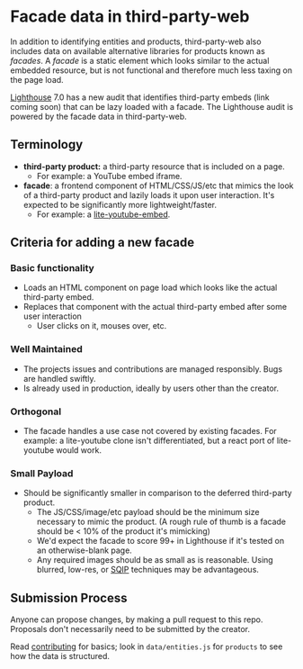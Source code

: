 # Facade data in third-party-web

In addition to identifying entities and products, third-party-web also includes data on available alternative libraries for products known as _facades_. A _facade_ is a static element which looks similar to the actual embedded resource, but is not functional and therefore much less taxing on the page load.

[Lighthouse](https://github.com/GoogleChrome/lighthouse) 7.0 has a new audit that identifies third-party 
embeds (link coming soon) that can be lazy loaded with a facade. The Lighthouse audit is powered by the facade data in third-party-web.

## Terminology

* **third-party product:** a third-party resource that is included on a page.
    * For example: a YouTube embed iframe.
* **facade**: a frontend component of HTML/CSS/JS/etc that 
  mimics the look of a third-party product and lazily loads it upon user 
  interaction. It's expected to be significantly more lightweight/faster.
    * For example: a [lite-youtube-embed](https://github.com/paulirish/lite-youtube-embed).

## Criteria for adding a new facade
### Basic functionality

* Loads an HTML component on page load which looks like the actual third-party 
  embed.
* Replaces that component with the actual third-party embed after some user 
  interaction
    * User clicks on it, mouses over, etc.

### Well Maintained

* The projects issues and contributions are managed responsibly. Bugs are 
  handled swiftly.
* Is already used in production, ideally by users other than the creator.

### Orthogonal

* The facade handles a use case not covered by existing facades. For example: a 
  lite-youtube clone isn't differentiated, but a react port of lite-youtube 
  would work.

### Small Payload

* Should be significantly smaller in comparison to the deferred third-party 
  product.
    * The JS/CSS/image/etc payload should be the minimum size necessary to mimic 
      the product. (A rough rule of thumb is a facade should be &lt; 10% of the 
      product it's mimicking)
    * We'd expect the facade to score 99+ in Lighthouse if it's tested on an 
      otherwise-blank page.
    * Any required images should be as small as is reasonable. Using blurred, low-res,
      or [SQIP](https://calendar.perfplanet.com/2017/sqip-vague-vectors-for-performant-previews/) 
      techniques may be advantageous.

## Submission Process

Anyone can propose changes, by making a pull request to this repo. Proposals 
don't necessarily need to be submitted by the creator.

Read 
[contributing](https://github.com/patrickhulce/third-party-web#contributing) for 
basics; look in `data/entities.js` for `products` to see how the data is structured.
